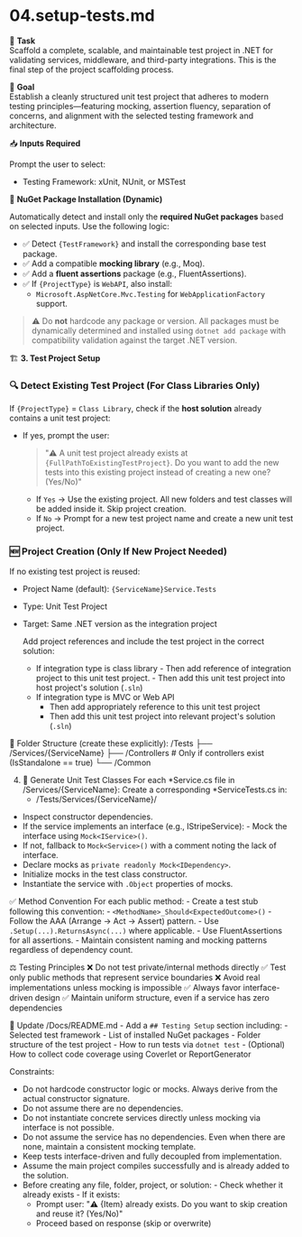 # 04.setup-tests.md

🧪 **Task**  
Scaffold a complete, scalable, and maintainable test project in .NET for validating services, middleware, and third-party integrations. This is the final step of the project scaffolding process.

🎯 **Goal**  
Establish a cleanly structured unit test project that adheres to modern testing principles—featuring mocking, assertion fluency, separation of concerns, and alignment with the selected testing framework and architecture.

📥 **Inputs Required**

Prompt the user to select:
 - Testing Framework: xUnit, NUnit, or MSTest

🔧 **NuGet Package Installation (Dynamic)**

Automatically detect and install only the **required NuGet packages** based on selected inputs. Use the following logic:

- ✅ Detect `{TestFramework}` and install the corresponding base test package.
- ✅ Add a compatible **mocking library** (e.g., Moq).
- ✅ Add a **fluent assertions** package (e.g., FluentAssertions).
- ✅ If `{ProjectType}` is `WebAPI`, also install:
  - `Microsoft.AspNetCore.Mvc.Testing` for `WebApplicationFactory` support.

> ⚠️ Do **not** hardcode any package or version. All packages must be dynamically determined and installed using `dotnet add package` with compatibility validation against the target .NET version.

🏗️ **3. Test Project Setup**

### 🔍 Detect Existing Test Project (For Class Libraries Only)

If `{ProjectType}` = `Class Library`, check if the **host solution** already contains a unit test project:

- If yes, prompt the user:
  > "⚠️ A unit test project already exists at `{FullPathToExistingTestProject}`. Do you want to add the new tests into this existing project instead of creating a new one? (Yes/No)"
  
  - If `Yes` → Use the existing project. All new folders and test classes will be added inside it. Skip project creation.
  - If `No` → Prompt for a new test project name and create a new unit test project.

### 🆕 Project Creation (Only If New Project Needed)

If no existing test project is reused:

- Project Name (default): `{ServiceName}Service.Tests`
- Type: Unit Test Project
- Target: Same .NET version as the integration project
   
   Add project references and include the test project in the correct solution:

  - If integration type is class library 
        - Then add reference of integration project to this unit test project.
        - Then add this unit test project into host project's solution (`.sln`)
   - If integration type is MVC or Web API 
        - Then add appropriately reference to this unit test project
        - Then add this unit test project into relevant project's solution (`.sln`)
    
 📁 Folder Structure (create these explicitly):
     /Tests
        ├── /Services/{ServiceName}
        ├── /Controllers  # Only if controllers exist (IsStandalone == true)
        └── /Common

4. 🧪 Generate Unit Test Classes
  For each *Service.cs file in /Services/{ServiceName}:
  Create a corresponding *ServiceTests.cs in:
    - /Tests/Services/{ServiceName}/
  - Inspect constructor dependencies.
  - If the service implements an interface (e.g., IStripeService):
            - Mock the interface using `Mock<IService>()`.
  - If not, fallback to `Mock<Service>()` with a comment noting the lack of interface.
  - Declare mocks as `private readonly Mock<IDependency>`.
  - Initialize mocks in the test class constructor.
  - Instantiate the service with `.Object` properties of mocks.
  
  ✅ Method Convention
  For each public method:
        - Create a test stub following this convention:
            - `<MethodName>_Should<ExpectedOutcome>()`
        - Follow the AAA (Arrange → Act → Assert) pattern.
        - Use `.Setup(...).ReturnsAsync(...)` where applicable.
        - Use FluentAssertions for all assertions.
        - Maintain consistent naming and mocking patterns regardless of dependency count.

⚖️ Testing Principles
   ❌ Do not test private/internal methods directly
   ✅ Test only public methods that represent service boundaries
   ❌ Avoid real implementations unless mocking is impossible
   ✅ Always favor interface-driven design
   ✅ Maintain uniform structure, even if a service has zero dependencies

📘 Update /Docs/README.md
      - Add a `## Testing Setup` section including:
      - Selected test framework
      - List of installed NuGet packages
      - Folder structure of the test project
      - How to run tests via `dotnet test`
      - (Optional) How to collect code coverage using Coverlet or ReportGenerator

  Constraints:
   - Do not hardcode constructor logic or mocks. Always derive from the actual constructor signature.
   - Do not assume there are no dependencies.
   - Do not instantiate concrete services directly unless mocking via interface is not possible.
   - Do not assume the service has no dependencies. Even when there are none, maintain a consistent mocking template.
   - Keep tests interface-driven and fully decoupled from implementation.
   - Assume the main project compiles successfully and is already added to the solution.
   - Before creating any file, folder, project, or solution:
    - Check whether it already exists
    - If it exists:
        - Prompt user: "⚠️ {Item} already exists. Do you want to skip creation and reuse it? (Yes/No)"
        - Proceed based on response (skip or overwrite)
